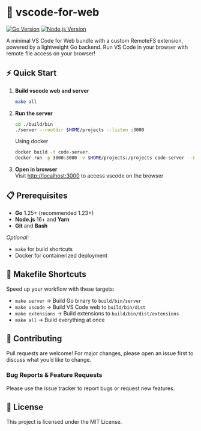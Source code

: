 # 🚀 vscode-for-web

[![Go Version](https://img.shields.io/badge/Go-1.25+-blue.svg)](https://golang.org/)
[![Node.js Version](https://img.shields.io/badge/Node.js-16+-green.svg)](https://nodejs.org/)

A minimal VS Code for Web bundle with a custom RemoteFS extension, powered by a lightweight Go backend. Run VS Code in your browser with remote file access on your browser!

## ⚡ Quick Start

1. **Build vscode web and server**  
   ```bash
   make all
   ```

2. **Run the server**  
   ```bash
   cd ./build/bin
   ./server --rootdir $HOME/projects --listen :3000
   ```  
   Using docker
   ```bash
   docker build -t code-server.
   docker run -p 3000:3000 -v $HOME/projects:/projects code-server --rootdir=/projects
   ```

3. **Open in browser**  
   Visit [http://localhost:3000](http://localhost:3000) to access vscode on the browser

## 📋 Prerequisites

- **Go** 1.25+ (recommended 1.23+)
- **Node.js** 16+ and **Yarn**
- **Git** and **Bash**

*Optional:*  
- `make` for build shortcuts  
- Docker for containerized deployment

## 📜 Makefile Shortcuts

Speed up your workflow with these targets:

- `make server` → Build Go binary to `build/bin/server`
- `make vscode` → Build VS Code web to `build/bin/dist`
- `make extensions` → Build extensions to `build/bin/dist/extensions`
- `make all` → Build everything at once

## 🤝 Contributing

Pull requests are welcome! For major changes, please open an issue first to discuss what you’d like to change.

### Bug Reports & Feature Requests

Please use the issue tracker to report bugs or request new features.

## 📄 License

This project is licensed under the MIT License.
